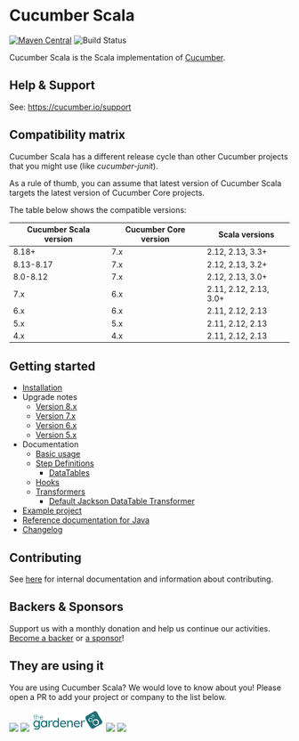 # Cucumber Scala

[![Maven Central](https://img.shields.io/maven-central/v/io.cucumber/cucumber-scala_2.13.svg?label=Maven%20Central)](https://search.maven.org/search?q=g:%22io.cucumber%22%20AND%20a:%22cucumber-scala_2.13%22)
![Build Status](https://github.com/cucumber/cucumber-jvm-scala/workflows/Cucumber%20Scala%20CI/badge.svg)

Cucumber Scala is the Scala implementation of [Cucumber](https://cucumber.io/).

## Help & Support

See: https://cucumber.io/support

## Compatibility matrix

Cucumber Scala has a different release cycle than other Cucumber projects that you might use
(like _cucumber-junit_).

As a rule of thumb, you can assume that latest version of Cucumber Scala targets the latest version
of Cucumber Core projects.

The table below shows the compatible versions:

| Cucumber Scala version | Cucumber Core version | Scala versions         |
|------------------------|-----------------------|------------------------|
| 8.18+                  | 7.x                   | 2.12, 2.13, 3.3+       |
| 8.13-8.17              | 7.x                   | 2.12, 2.13, 3.2+       |
| 8.0-8.12               | 7.x                   | 2.12, 2.13, 3.0+       |
| 7.x                    | 6.x                   | 2.11, 2.12, 2.13, 3.0+ |
| 6.x                    | 6.x                   | 2.11, 2.12, 2.13       |
| 5.x                    | 5.x                   | 2.11, 2.12, 2.13       |
| 4.x                    | 4.x                   | 2.11, 2.12, 2.13       |

## Getting started

- [Installation](./docs/install.md)
- Upgrade notes
  - [Version 8.x](docs/upgrade_v8.md)
  - [Version 7.x](docs/upgrade_v7.md)
  - [Version 6.x](docs/upgrade_v6.md)
  - [Version 5.x](docs/upgrade_v5.md)
- Documentation
  - [Basic usage](docs/usage.md)
  - [Step Definitions](docs/step_definitions.md)
    - [DataTables](docs/datatables.md)
  - [Hooks](docs/hooks.md)
  - [Transformers](docs/transformers.md)
    - [Default Jackson DataTable Transformer](docs/default_jackson_datatable_transformer.md)
- [Example project](examples/README.md)
- [Reference documentation for Java](https://docs.cucumber.io/docs/cucumber/)
- [Changelog](CHANGELOG.md)

## Contributing

See [here](CONTRIBUTING.md) for internal documentation and information about contributing.

## Backers & Sponsors

Support us with a monthly donation and help us continue our activities. [Become a backer](https://opencollective.com/cucumber#backer) or [a sponsor](https://opencollective.com/cucumber#sponsor)!

## They are using it

You are using Cucumber Scala? We would love to know about you! Please open a PR to add your project or company to the list below.

<img src="https://www.kelkoogroup.com/wp-content/uploads/2019/11/logo-1024x189-1.jpg" height="40" /> <img src="https://engineering.teads.com/wp-content/uploads/2019/07/Teads_logo_Black.svg" height="40" /> <img src="https://raw.githubusercontent.com/KelkooGroup/theGardener/master/public/images/logo.png" height="40" /> <a href="https://github.com/lectra-tech"><img src="https://avatars.githubusercontent.com/u/42344873?s=200&v=4" height="40" /></a> <a href="https://github.com/lectra-tech/kapoeira"><img src="https://raw.githubusercontent.com/lectra-tech/kapoeira/main/docs/logos/kapoeira_logo_text.jpg" height="40" /></a>
